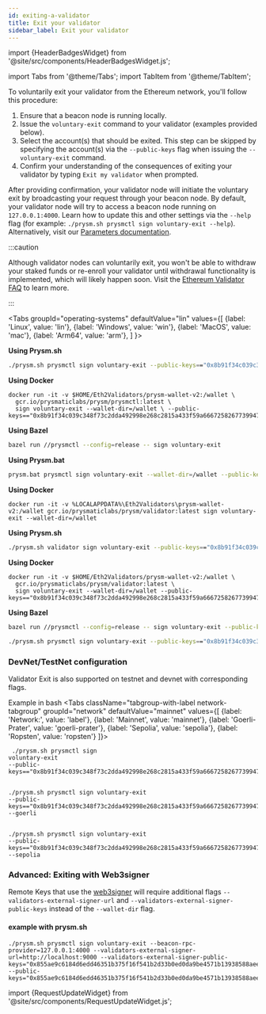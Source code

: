 ```yaml
---
id: exiting-a-validator
title: Exit your validator
sidebar_label: Exit your validator
---
```


import {HeaderBadgesWidget} from '@site/src/components/HeaderBadgesWidget.js';

<HeaderBadgesWidget />

import Tabs from '@theme/Tabs';
import TabItem from '@theme/TabItem';

To voluntarily exit your validator from the Ethereum network, you'll follow this procedure:

 1. Ensure that a beacon node is running locally. 
 1. Issue the `voluntary-exit` command to your validator (examples provided below).
 2. Select the account(s) that should be exited. This step can be skipped by specifying the account(s) via the `--public-keys` flag when issuing the `--voluntary-exit` command.
 3. Confirm your understanding of the consequences of exiting your validator by typing `Exit my validator` when prompted.

After providing confirmation, your validator node will initiate the voluntary exit by broadcasting your request through your beacon node. By default, your validator node will try to access a beacon node running on `127.0.0.1:4000`. Learn how to update this and other settings via the `--help` flag (for example: `./prysm.sh prysmctl sign voluntary-exit --help`). Alternatively, visit our [Parameters documentation](../prysm-usage/parameters.md).

:::caution 

Although validator nodes can voluntarily exit, you won't be able to withdraw your staked funds or re-enroll your validator until withdrawal functionality is implemented, which will likely happen soon. Visit the [Ethereum Validator FAQ](https://launchpad.ethereum.org/en/faq) to learn more.

:::

<Tabs
  groupId="operating-systems"
  defaultValue="lin"
  values={[
    {label: 'Linux', value: 'lin'},
    {label: 'Windows', value: 'win'},
    {label: 'MacOS', value: 'mac'},
    {label: 'Arm64', value: 'arm'},
  ]
}>
<TabItem value="lin">

**Using Prysm.sh**

```bash
./prysm.sh prysmctl sign voluntary-exit --public-keys=="0x8b91f34c039c348f73c2dda492998e268c2815a433f59a6667258267739947dcfc8ade6823b3f1f3cfef824497eb113c"
```

**Using Docker**

```text
docker run -it -v $HOME/Eth2Validators/prysm-wallet-v2:/wallet \
  gcr.io/prysmaticlabs/prysm/prysmctl:latest \
  sign voluntary-exit --wallet-dir=/wallet \ --public-keys=="0x8b91f34c039c348f73c2dda492998e268c2815a433f59a6667258267739947dcfc8ade6823b3f1f3cfef824497eb113c"
```

**Using Bazel**

```bash
bazel run //prysmctl --config=release -- sign voluntary-exit
```

</TabItem>
<TabItem value="win">

**Using Prysm.bat**

```bash
prysm.bat prysmctl sign voluntary-exit --wallet-dir=/wallet --public-keys=="0x8b91f34c039c348f73c2dda492998e268c2815a433f59a6667258267739947dcfc8ade6823b3f1f3cfef824497eb113c"
```

**Using Docker**

```text
docker run -it -v %LOCALAPPDATA%\Eth2Validators\prysm-wallet-v2:/wallet gcr.io/prysmaticlabs/prysm/validator:latest sign voluntary-exit --wallet-dir=/wallet
```

</TabItem>
<TabItem value="mac">

**Using Prysm.sh**

```bash
./prysm.sh validator sign voluntary-exit --public-keys=="0x8b91f34c039c348f73c2dda492998e268c2815a433f59a6667258267739947dcfc8ade6823b3f1f3cfef824497eb113c"
```

**Using Docker**

```text
docker run -it -v $HOME/Eth2Validators/prysm-wallet-v2:/wallet \
  gcr.io/prysmaticlabs/prysm/validator:latest \
  sign voluntary-exit --wallet-dir=/wallet --public-keys=="0x8b91f34c039c348f73c2dda492998e268c2815a433f59a6667258267739947dcfc8ade6823b3f1f3cfef824497eb113c"
```

**Using Bazel**

```bash
bazel run //prysmctl --config=release -- sign voluntary-exit --public-keys=="0x8b91f34c039c348f73c2dda492998e268c2815a433f59a6667258267739947dcfc8ade6823b3f1f3cfef824497eb113c"
```

</TabItem>
<TabItem value="arm">

```bash
./prysm.sh prysmctl sign voluntary-exit --public-keys=="0x8b91f34c039c348f73c2dda492998e268c2815a433f59a6667258267739947dcfc8ade6823b3f1f3cfef824497eb113c"
```

</TabItem>
</Tabs>

### DevNet/TestNet configuration

Validator Exit is also supported on testnet and devnet with corresponding flags.

Example in bash
<Tabs className="tabgroup-with-label network-tabgroup" groupId="network" defaultValue="mainnet" values={[
        {label: 'Network:', value: 'label'},
        {label: 'Mainnet', value: 'mainnet'},
        {label: 'Goerli-Prater', value: 'goerli-prater'},
        {label: 'Sepolia', value: 'sepolia'},
        {label: 'Ropsten', value: 'ropsten'}
    ]}>
    <TabItem className="unclickable-element" value="label"></TabItem>
    <TabItem value="mainnet"><pre><code>
    ./prysm.sh prysmctl sign voluntary-exit --public-keys=="0x8b91f34c039c348f73c2dda492998e268c2815a433f59a6667258267739947dcfc8ade6823b3f1f3cfef824497eb113c"
    </code></pre></TabItem>
    <TabItem value="goerli-prater"><pre><code>
    ./prysm.sh prysmctl sign voluntary-exit --public-keys=="0x8b91f34c039c348f73c2dda492998e268c2815a433f59a6667258267739947dcfc8ade6823b3f1f3cfef824497eb113c" --goerli
    </code></pre></TabItem>
    <TabItem value="sepolia"><pre><code>
    ./prysm.sh prysmctl sign voluntary-exit --public-keys=="0x8b91f34c039c348f73c2dda492998e268c2815a433f59a6667258267739947dcfc8ade6823b3f1f3cfef824497eb113c" --sepolia
    </code></pre></TabItem>
</Tabs>

### Advanced: Exiting with Web3signer

Remote Keys that use the [web3signer](./web3signer.md) will require additional flags `--validators-external-signer-url` and `--validators-external-signer-public-keys` instead of the `--wallet-dir` flag.

#### example with prysm.sh

```text
./prysm.sh prysmctl sign voluntary-exit --beacon-rpc-provider=127.0.0.1:4000 --validators-external-signer-url=http://localhost:9000 --validators-external-signer-public-keys="0x855ae9c6184d6edd46351b375f16f541b2d33b0ed0da9be4571b13938588aee840ba606a946f0e8023ae3a4b2a43b4d4" --public-keys="0x855ae9c6184d6edd46351b375f16f541b2d33b0ed0da9be4571b13938588aee840ba606a946f0e8023ae3a4b2a43b4d4"
```

import {RequestUpdateWidget} from '@site/src/components/RequestUpdateWidget.js';

<RequestUpdateWidget />